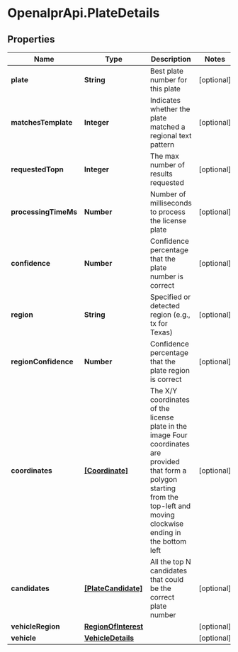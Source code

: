 # OpenalprApi.PlateDetails

## Properties
Name | Type | Description | Notes
------------ | ------------- | ------------- | -------------
**plate** | **String** | Best plate number for this plate | [optional] 
**matchesTemplate** | **Integer** | Indicates whether the plate matched a regional text pattern | [optional] 
**requestedTopn** | **Integer** | The max number of results requested | [optional] 
**processingTimeMs** | **Number** | Number of milliseconds to process the license plate | [optional] 
**confidence** | **Number** | Confidence percentage that the plate number is correct | [optional] 
**region** | **String** | Specified or detected region (e.g., tx for Texas) | [optional] 
**regionConfidence** | **Number** | Confidence percentage that the plate region is correct | [optional] 
**coordinates** | [**[Coordinate]**](Coordinate.md) | The X/Y coordinates of the license plate in the image Four coordinates are provided that form a polygon starting from the top-left and moving clockwise ending in the bottom left  | [optional] 
**candidates** | [**[PlateCandidate]**](PlateCandidate.md) | All the top N candidates that could be the correct plate number | [optional] 
**vehicleRegion** | [**RegionOfInterest**](RegionOfInterest.md) |  | [optional] 
**vehicle** | [**VehicleDetails**](VehicleDetails.md) |  | [optional] 


